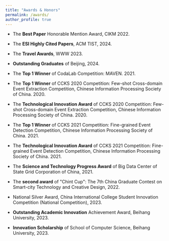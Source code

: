 ```yaml
---
title: "Awards & Honors"
permalink: /awards/
author_profile: true
---
```


* The **Best Paper** Honorable Mention Award, CIKM 2022.
  
* The **ESI Highly Cited Papers**, ACM TIST, 2024.
  
* The **Travel Awards**, WWW 2023.

* **Outstanding Graduates** of Beijing, 2024.

* The **Top 1 Winner** of CodaLab Competition: MAVEN. 2021.

* The **Top 1 Winner** of CCKS 2020 Competition: Few-shot Cross-domain Event Extraction Competition, Chinese Information Processing Society of China. 2020.

* The **Technological Innovation Award** of CCKS 2020 Competition: Few-shot Cross-domain Event Extraction Competition, Chinese Information Processing Society of China. 2020.

* The **Top 1 Winner** of CCKS 2021 Competition: Fine-grained Event Detection Competition, Chinese Information Processing Society of China. 2021.

* The **Technological Innovation Award** of CCKS 2021 Competition: Fine-grained Event Detection Competition, Chinese Information Processing Society of China. 2021.

* The **Science and Technology Progress Award** of Big Data Center of State Grid Corporation of China, 2021.
  
* The **second award** of "Chint Cup": The 7th China Graduate Contest on Smart-city Technology and Creative Design, 2022.
  
* National Silver Award, China International College Student Innovation Competition (National Competition), 2023.
  
* **Outstanding Academic Innovation** Achievement Award, Beihang University, 2023.
  
* **Innovation Scholarship** of School of Computer Science, Beihang University, 2023.
  

